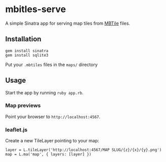 mbitles-serve
=============
A simple Sinatra app for serving map tiles from [MBTile](http://mapbox.com/developers/mbtiles/) files.

## Installation
    gem install sinatra
    gem install sqlite3

Put your ``.mbtiles`` files in the ``maps/`` directory

## Usage
Start the app by running ``ruby app.rb``.

### Map previews
Point your browser to ``http://localhost:4567``.

### leaflet.js
Create a new TileLayer pointing to your map:

    layer = L.tileLayer('http://localhost:4567/MAP SLUG/{z}/{x}/{y}.png')
    map = L.ma('map', { layers: [layer] })